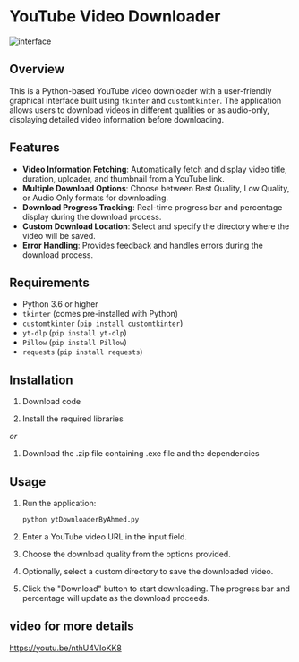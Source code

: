 # YouTube Video Downloader
![interface](https://github.com/user-attachments/assets/c4373493-5e36-438f-9567-9255f089e553)
## Overview
This is a Python-based YouTube video downloader with a user-friendly graphical interface built using `tkinter` and `customtkinter`. The application allows users to download videos in different qualities or as audio-only, displaying detailed video information before downloading.

## Features
- **Video Information Fetching**: Automatically fetch and display video title, duration, uploader, and thumbnail from a YouTube link.
- **Multiple Download Options**: Choose between Best Quality, Low Quality, or Audio Only formats for downloading.
- **Download Progress Tracking**: Real-time progress bar and percentage display during the download process.
- **Custom Download Location**: Select and specify the directory where the video will be saved.
- **Error Handling**: Provides feedback and handles errors during the download process.

## Requirements
- Python 3.6 or higher
- `tkinter` (comes pre-installed with Python)
- `customtkinter` (`pip install customtkinter`)
- `yt-dlp` (`pip install yt-dlp`)
- `Pillow` (`pip install Pillow`)
- `requests` (`pip install requests`)

## Installation

1. Download code

2. Install the required libraries

*or*
1. Download the .zip file containing .exe file and the dependencies


## Usage
1. Run the application:
    ```bash
    python ytDownloaderByAhmed.py
    ```

2. Enter a YouTube video URL in the input field.

3. Choose the download quality from the options provided.

4. Optionally, select a custom directory to save the downloaded video.

5. Click the "Download" button to start downloading. The progress bar and percentage will update as the download proceeds.

## video for more details
https://youtu.be/nthU4VIoKK8



